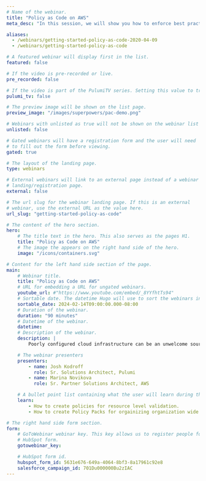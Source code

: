```yaml
---
# Name of the webinar.
title: "Policy as Code on AWS"
meta_desc: "In this session, we will show you how to enforce best practices by creating policies that scale from a single infrastructure stack to your entire organization"

aliases:
  - /webinars/getting-started-policy-as-code-2020-04-09
  - /webinars/getting-started-policy-as-code

# A featured webinar will display first in the list.
featured: false

# If the video is pre-recorded or live.
pre_recorded: false

# If the video is part of the PulumiTV series. Setting this value to true will list the video in the "PulumiTV" section.
pulumi_tv: false

# The preview image will be shown on the list page.
preview_image: "/images/superpowers/pac-demo.png"

# Webinars with unlisted as true will not be shown on the webinar list
unlisted: false

# Gated webinars will have a registration form and the user will need
# to fill out the form before viewing.
gated: true

# The layout of the landing page.
type: webinars

# External webinars will link to an external page instead of a webinar
# landing/registration page.
external: false

# The url slug for the webinar landing page. If this is an external
# webinar, use the external URL as the value here.
url_slug: "getting-started-policy-as-code"

# The content of the hero section.
hero:
    # The title text in the hero. This also serves as the pages H1.
    title: "Policy as Code on AWS"
    # The image the appears on the right hand side of the hero.
    image: "/icons/containers.svg"

# Content for the left hand side section of the page.
main:
    # Webinar title.
    title: "Policy as Code on AWS"
    # URL for embedding a URL for ungated webinars.
    youtube_url: #"https://www.youtube.com/embed/_8YYfhtTs94"
    # Sortable date. The datetime Hugo will use to sort the webinars in date order.
    sortable_date: 2024-02-14T09:00:00.000-08:00
    # Duration of the webinar.
    duration: "90 minutes"
    # Datetime of the webinar.
    datetime:
    # Description of the webinar.
    description: |
        Poorly configured cloud infrastructure can be an unwelcome source of security, reliability, and cost issues. In this session, the Pulumi team will show you how to enforce best practices by creating policies that scale from a single infrastructure stack to your entire organization. And you can do all of this in TypeScript and/or Python!

    # The webinar presenters
    presenters:
        - name: Josh Kodroff
          role: Sr. Solutions Architect, Pulumi
        - name: Marina Novikova
          role: Sr. Partner Solutions Architect, AWS

    # A bullet point list containing what the user will learn during the webinar.
    learn:
        - How to create policies for resource level validation.
        - How to create Policy Packs for orgainizing organization wide policies.

# The right hand side form section.
form:
    # GoToWebinar webinar key. This key allows us to register people for webinars via the
    # HubSpot form.
    gotowebinar_key: 

    # HubSpot form id.
    hubspot_form_id: 5631e676-649a-4064-8bf3-8a17961c92e8
    salesforce_campaign_id: 701Du000000Bu2zIAC
---
```

